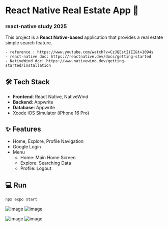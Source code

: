 # React Native Real Estate App 🚀
### react-native study 2025
This project is a **React Native-based** application that provides a real estate simple search feature.
~~~
- reference : https://www.youtube.com/watch?v=CzJQEstIiEI&t=1094s
- react-native doc: https://reactnative.dev/docs/getting-started
- NativeWind doc: https://www.nativewind.dev/getting-started/installation
~~~
  
## 🛠 Tech Stack
- **Frontend**: React Native, NativeWind  
- **Backend**: Appwrite  
- **Database**: Appwrite
- Xcode iOS Simulator (iPhone 16 Pro)

## ✨ Features
- Home, Explore, Profile Navigation
- Google Login
- Menu
  - Home: Main Home Screen
  - Explore: Searching Data
  - Profile: Logout

## 💻 Run
~~~
npx expo start
~~~

   
![image](https://github.com/user-attachments/assets/c173a8d2-344b-46da-ae3b-665a7b92f9d3)
![image](https://github.com/user-attachments/assets/5bd8c6a9-c620-4ec1-964e-ab0c0c0207d8)

![image](https://github.com/user-attachments/assets/abdf75c1-2119-4a0c-83b7-8a927f064284)
![image](https://github.com/user-attachments/assets/91442bad-1ac0-44d4-ba65-e18b07b0cbf4)



